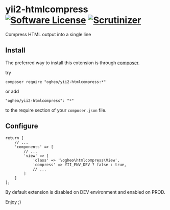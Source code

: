 # yii2-htmlcompress [![Software License](https://img.shields.io/badge/license-MIT-brightgreen.svg?style=flat-square)](LICENSE) [![Scrutinizer](https://img.shields.io/scrutinizer/g/ogheo/yii2-htmlcompress.svg?style=flat-square)](https://scrutinizer-ci.com/g/ogheo/yii2-htmlcompress/)

Compress HTML output into a single line

## Install

The preferred way to install this extension is through [composer](http://getcomposer.org/download/).

try

```
composer require "ogheo/yii2-htmlcompress:*"
```

or add

```
"ogheo/yii2-htmlcompress": "*"
```

to the require section of your `composer.json` file.

## Configure

```
return [
    // ...
    'components' => [
        // ...
        'view' => [
            'class' => '\ogheo\htmlcompress\View',
            'compress' => YII_ENV_DEV ? false : true,
            // ...
        ]
    ]
];
```

By default extension is disabled on DEV environment and enabled on PROD.

Enjoy ;)
